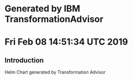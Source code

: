 # Generated by IBM TransformationAdvisor
# Fri Feb 08 14:51:34 UTC 2019
## Introduction

Helm Chart generated by Transformation Advisor
